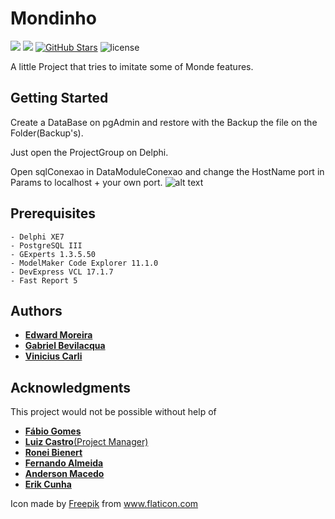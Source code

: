 # Mondinho
![](https://img.shields.io/badge/Desenvolvedores-Edward_Gabriel_Vinicius-blue.svg)      ![](https://img.shields.io/badge/Software_Gestão-Algoritimos-red.svg)      [![GitHub Stars](https://img.shields.io/github/stars/Edwardpg/Mondinho.svg)](https://github.com/Edwardpg/Mondinho/stargazers)    ![license](https://img.shields.io/badge/License-MIT-yellowgreen.svg)

A little Project that tries to imitate some of Monde features.

## Getting Started
Create a DataBase on pgAdmin and restore with the Backup the file on the Folder(Backup's).

Just open the ProjectGroup on Delphi.

Open sqlConexao in DataModuleConexao and change the HostName port in Params to localhost + your own port.
![alt text](https://image.prntscr.com/image/llkmq8d_Toe4utDfAwW7QA.png)

## Prerequisites
```
- Delphi XE7
- PostgreSQL III
- GExperts 1.3.5.50
- ModelMaker Code Explorer 11.1.0
- DevExpress VCL 17.1.7
- Fast Report 5
```

## Authors
* [**Edward Moreira**](https://github.com/Edwardpg)
* [**Gabriel Bevilacqua**](https://github.com/GabrielBevilacqua)
* [**Vinicius Carli**](https://github.com/ViniciusCarli)

## Acknowledgments
This project would not be possible without help of
* [**Fábio Gomes**](https://github.com/fabioxgn) 
* [**Luiz Castro**(Project Manager)](https://github.com/luizcastrolfc) 
* [**Ronei Bienert**](https://github.com/RoneiBienert) 
* [**Fernando Almeida**](https://github.com/fernand-o) 
* [**Anderson Macedo**](https://github.com/AndersonSKM)
* [**Erik Cunha**](https://github.com/erikcunha)

Icon made by [Freepik](http://www.freepik.com/) from www.flaticon.com

